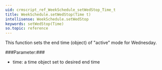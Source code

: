```yaml
---
uid: crmscript_ref_WeekSchedule_setWedStop_Time_t
title: WeekSchedule.setWedStop(Time t)
intellisense: WeekSchedule.setWedStop
keywords: setWedStop(Time)
so.topic: reference
---
```



This function sets the end time (object) of "active" mode for Wednesday.




###Parameter:###


 - time: a time object set to desired end time


